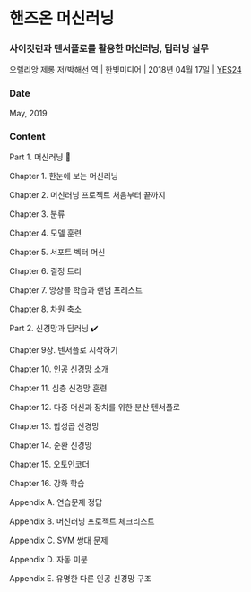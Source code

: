 # 핸즈온 머신러닝
### 사이킷런과 텐서플로를 활용한 머신러닝, 딥러닝 실무

오렐리앙 제롱 저/박해선 역 | 한빛미디어 | 2018년 04월 17일 | [YES24](http://www.yes24.com/Product/Goods/59878826)

### Date
May, 2019

### Content

Part 1. 머신러닝 :construction:

Chapter 1. 한눈에 보는 머신러닝

Chapter 2. 머신러닝 프로젝트 처음부터 끝까지

Chapter 3. 분류

Chapter 4. 모델 훈련

Chapter 5. 서포트 벡터 머신

Chapter 6. 결정 트리

Chapter 7. 앙상블 학습과 랜덤 포레스트

Chapter 8. 차원 축소

Part 2. 신경망과 딥러닝 :heavy_check_mark:

Chapter 9장. 텐서플로 시작하기

Chapter 10. 인공 신경망 소개

Chapter 11. 심층 신경망 훈련

Chapter 12. 다중 머신과 장치를 위한 분산 텐서플로

Chapter 13. 합성곱 신경망

Chapter 14. 순환 신경망

Chapter 15. 오토인코더

Chapter 16. 강화 학습

Appendix A. 연습문제 정답

Appendix B. 머신러닝 프로젝트 체크리스트

Appendix C. SVM 쌍대 문제

Appendix D. 자동 미분

Appendix E. 유명한 다른 인공 신경망 구조

&nbsp; &nbsp; &nbsp; &nbsp; 
